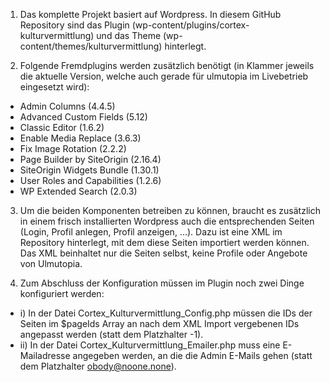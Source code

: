 

1) Das komplette Projekt basiert auf Wordpress. In diesem GitHub Repository sind das Plugin (wp-content/plugins/cortex-kulturvermittlung) und das Theme (wp-content/themes/kulturvermittlung) hinterlegt.

2) Folgende Fremdplugins werden zusätzlich benötigt (in Klammer jeweils die aktuelle Version, welche auch gerade für ulmutopia im Livebetrieb eingesetzt wird):

* Admin Columns (4.4.5)
* Advanced Custom Fields (5.12)
* Classic Editor (1.6.2)
* Enable Media Replace (3.6.3)
* Fix Image Rotation (2.2.2)
* Page Builder by SiteOrigin (2.16.4)
* SiteOrigin Widgets Bundle (1.30.1)
* User Roles and Capabilities (1.2.6)
* WP Extended Search (2.0.3)

3) Um die beiden Komponenten betreiben zu können, braucht es zusätzlich in einem frisch installierten Wordpress auch die entsprechenden Seiten (Login, Profil anlegen, Profil anzeigen, ...). Dazu ist eine XML im Repository hinterlegt, mit dem diese Seiten importiert werden können. Das XML beinhaltet nur die Seiten selbst, keine Profile oder Angebote von Ulmutopia.

4) Zum Abschluss der Konfiguration müssen im Plugin noch zwei Dinge konfiguriert werden:

* i) In der Datei Cortex_Kulturvermittlung_Config.php müssen die IDs der Seiten im $pageIds Array an nach dem XML Import vergebenen IDs angepasst werden (statt dem Platzhalter -1).
* ii) In der Datei Cortex_Kulturvermittlung_Emailer.php muss eine E-Mailadresse angegeben werden, an die die Admin E-Mails gehen (statt dem Platzhalter obody@noone.none).


